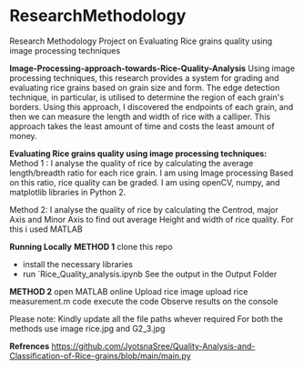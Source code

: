 # ResearchMethodology
Research Methodology Project on Evaluating Rice grains quality using image processing techniques

**Image-Processing-approach-towards-Rice-Quality-Analysis**
Using image processing techniques, this research provides a system for grading and evaluating rice grains based on grain size and form. The edge detection technique, in particular, is utilised to determine the region of each grain's borders. Using this approach, I discovered the endpoints of each grain, and then we can measure the length and width of rice with a calliper. This approach takes the least amount of time and costs the least amount of money.

**Evaluating Rice grains quality using image processing techniques:**
Method 1 : I analyse the quality of rice by calculating the average length/breadth ratio for each rice grain. I am using Image processing Based on this ratio, rice quality can be graded. I am using openCV, numpy, and matplotlib libraries in Python 2.

Method 2: I analyse the quality of rice by calculating the Centrod, major Axis and Minor Axis to find out average Height and width of rice quality. For this i used MATLAB

**Running Locally**
**METHOD 1**
clone this repo
- install the necessary libraries
- run `Rice_Quality_analysis.ipynb
See the output in the Output Folder



**METHOD 2**
open MATLAB online
Upload rice image
upload rice measurement.m code
execute the code
Observe results on the console

Please note: Kindly update all the file paths whever required
For both the methods use image rice.jpg and G2_3.jpg

**Refrences**
https://github.com/JyotsnaSree/Quality-Analysis-and-Classification-of-Rice-grains/blob/main/main.py
